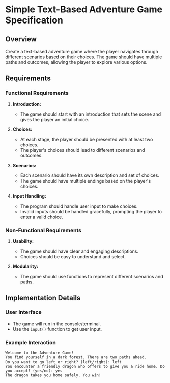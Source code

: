 # Simple Text-Based Adventure Game Specification

## Overview
Create a text-based adventure game where the player navigates through different scenarios based on their choices. The game should have multiple paths and outcomes, allowing the player to explore various options.

## Requirements

### Functional Requirements
1. **Introduction:**
   - The game should start with an introduction that sets the scene and gives the player an initial choice.

2. **Choices:**
   - At each stage, the player should be presented with at least two choices.
   - The player's choices should lead to different scenarios and outcomes.

3. **Scenarios:**
   - Each scenario should have its own description and set of choices.
   - The game should have multiple endings based on the player's choices.

4. **Input Handling:**
   - The program should handle user input to make choices.
   - Invalid inputs should be handled gracefully, prompting the player to enter a valid choice.

### Non-Functional Requirements
1. **Usability:**
   - The game should have clear and engaging descriptions.
   - Choices should be easy to understand and select.

2. **Modularity:**
   - The game should use functions to represent different scenarios and paths.

## Implementation Details

### User Interface
- The game will run in the console/terminal.
- Use the `input()` function to get user input.

### Example Interaction
```plaintext
Welcome to the Adventure Game!
You find yourself in a dark forest. There are two paths ahead.
Do you want to go left or right? (left/right): left
You encounter a friendly dragon who offers to give you a ride home. Do you accept? (yes/no): yes
The dragon takes you home safely. You win!
